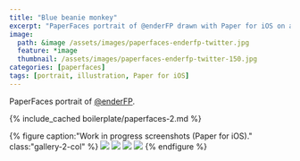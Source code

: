 ```yaml
---
title: "Blue beanie monkey"
excerpt: "PaperFaces portrait of @enderFP drawn with Paper for iOS on an iPad."
image: 
  path: &image /assets/images/paperfaces-enderfp-twitter.jpg 
  feature: *image
  thumbnail: /assets/images/paperfaces-enderfp-twitter-150.jpg
categories: [paperfaces]
tags: [portrait, illustration, Paper for iOS]
---
```


PaperFaces portrait of [@enderFP](https://twitter.com/enderFP).

{% include_cached boilerplate/paperfaces-2.md %}

{% figure caption:"Work in progress screenshots (Paper for iOS)." class:"gallery-2-col" %}
[![](/assets/images/paperfaces-enderfp-process-1-600.jpg)](/assets/images/paperfaces-enderfp-process-1-lg.jpg)
[![](/assets/images/paperfaces-enderfp-process-2-600.jpg)](/assets/images/paperfaces-enderfp-process-2-lg.jpg)
[![](/assets/images/paperfaces-enderfp-process-3-600.jpg)](/assets/images/paperfaces-enderfp-process-3-lg.jpg)
[![](/assets/images/paperfaces-enderfp-process-4-600.jpg)](/assets/images/paperfaces-enderfp-process-4-lg.jpg)
{% endfigure %}
